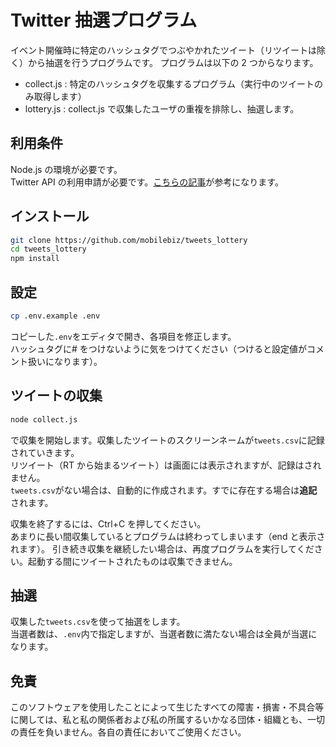# Twitter 抽選プログラム

イベント開催時に特定のハッシュタグでつぶやかれたツイート（リツイートは除く）から抽選を行うプログラムです。
プログラムは以下の 2 つからなります。

- collect.js : 特定のハッシュタグを収集するプログラム（実行中のツイートのみ取得します）
- lottery.js : collect.js で収集したユーザの重複を排除し、抽選します。

## 利用条件

Node.js の環境が必要です。  
Twitter API の利用申請が必要です。[こちらの記事](https://www.itti.jp/web-direction/how-to-apply-for-twitter-api/)が参考になります。

## インストール

```sh
git clone https://github.com/mobilebiz/tweets_lottery
cd tweets_lottery
npm install
```

## 設定

```sh
cp .env.example .env
```

コピーした`.env`をエディタで開き、各項目を修正します。  
ハッシュタグに# をつけないように気をつけてください（つけると設定値がコメント扱いになります）。

## ツイートの収集

```sh
node collect.js
```

で収集を開始します。収集したツイートのスクリーンネームが`tweets.csv`に記録されていきます。  
リツイート（RT から始まるツイート）は画面には表示されますが、記録はされません。  
`tweets.csv`がない場合は、自動的に作成されます。すでに存在する場合は**追記**されます。

収集を終了するには、Ctrl+C を押してください。  
あまりに長い間収集しているとプログラムは終わってしまいます（end と表示されます）。
引き続き収集を継続したい場合は、再度プログラムを実行してください。起動する間にツイートされたものは収集できません。

## 抽選

収集した`tweets.csv`を使って抽選をします。  
当選者数は、`.env`内で指定しますが、当選者数に満たない場合は全員が当選になります。

## 免責

このソフトウェアを使用したことによって生じたすべての障害・損害・不具合等に関しては、私と私の関係者および私の所属するいかなる団体・組織とも、一切の責任を負いません。各自の責任においてご使用ください。
